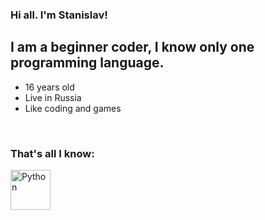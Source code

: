 ### Hi all. I'm Stanislav!

## I am a beginner coder, I know only one programming language.
- 16 years old
- Live in Russia
- Like coding and games

<br />

### That's all I know:

<img align="left" alt="Python" width="64px" src="https://maxford.ru/upload/000/u1/5/d/python-logo-small.png" />
